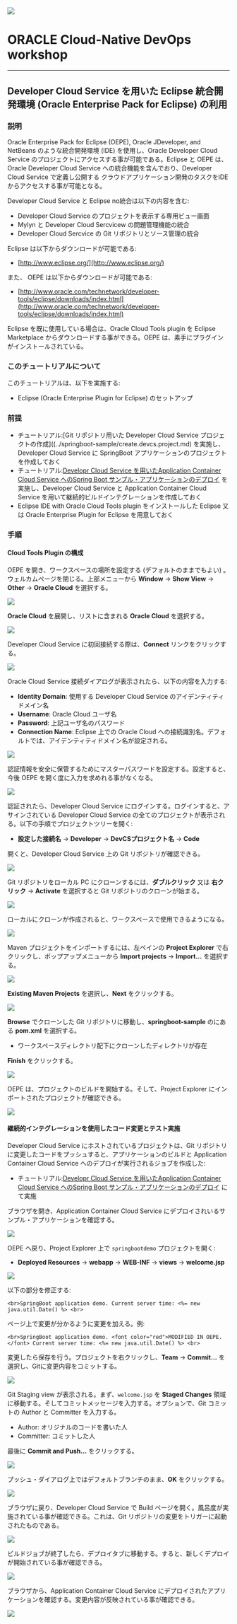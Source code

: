 ![](../common/images/customer.logo.png)
---
# ORACLE Cloud-Native DevOps workshop
-----
## Developer Cloud Service を用いた Eclipse 統合開発環境 (Oracle Enterprise Pack for Eclipse) の利用

### 説明

Oracle Enterprise Pack for Eclipse (OEPE), Oracle JDeveloper, and NetBeans のような統合開発環境 (IDE) を使用し、Oracle Developer Cloud Service のプロジェクトにアクセスする事が可能である。Eclipse と OEPE は、Oracle Developer Cloud Service への統合機能を含んでおり、Developer Cloud Service で定義し公開する クラウドアプリケーション開発のタスクをIDEからアクセスする事が可能となる。

Developer Cloud Service と Eclipse no統合は以下の内容を含む:

- Developer Cloud Service のプロジェクトを表示する専用ビュー画面
- Mylyn と Developer Cloud Sercvicew の問題管理機能の統合
- Developer Cloud Sercvice の Git リポジトリとソース管理の統合

Eclipse は以下からダウンロードが可能である:

- [http://www.eclipse.org/](http://www.eclipse.org/)

また、 OEPE は以下からダウンロードが可能である:

- [http://www.oracle.com/technetwork/developer-tools/eclipse/downloads/index.html](http://www.oracle.com/technetwork/developer-tools/eclipse/downloads/index.html)

Eclipse を既に使用している場合は、Oracle Cloud Tools plugin を Eclipse Marketplace からダウンロードする事ができる。OEPE は、素手にプラグインがインストールされている。

### このチュートリアルについて

このチュートリアルは、以下を実施する:

- Eclipse (Oracle Enterprise Plugin for Eclipse) のセットアップ

### 前提

- チュートリアル:[Git リポジトリ用いた Developer Cloud Service プロジェクトの作成]((../springboot-sample/create.devcs.project.md) を実施し、Developer Cloud Service に SpringBoot アプリケーションのプロジェクトを作成しておく
- チュートリアル:[Developr Cloud Service を用いたApplication Container Cloud Service へのSpring Boot サンプル・アプリケーションのデプロイ](../springboot-sample/devcs.accs.ci.md) を実施し、Developer Cloud Service と Application Container Cloud Service を用いて継続的ビルドインテグレーションを作成しておく
- Eclipse IDE with Oracle Cloud Tools plugin をインストールした Eclipse 又は Oracle Enterprise Plugin for Eclipse を用意しておく

### 手順

#### Cloud Tools Plugin の構成

OEPE を開き、ワークスペースの場所を設定する (デフォルトのままでもよい) 。ウェルカムページを閉じる。上部メニューから **Window** -> **Show View** -> **Other** -> **Oracle Cloud** を選択する。

![](images/02.png)

**Oracle Cloud** を展開し、リストに含まれる **Oracle Cloud** を選択する。

![](images/03.png)

Developer Cloud Service に初回接続する際は、**Connect** リンクをクリックする。

![](images/04.png)

Oracle Cloud Service 接続ダイアログが表示されたら、以下の内容を入力する:

- **Identity Domain**: 使用する Developer Cloud Service のアイデンティティドメイン名
- **Username**: Oracle Cloud ユーザ名
- **Password**: 上記ユーザ名のパスワード
- **Connection Name**: Eclipse 上での Oracle Cloud への接続識別名。デフォルトでは、アイデンティティドメイン名が設定される。

![](images/05.png)

認証情報を安全に保管するためにマスターパスワードを設定する。設定すると、今後 OEPE を開く度に入力を求めれる事がなくなる。

![](images/06.png)

認証されたら、Developer Cloud Service にログインする。ログインすると、アサインされている Developer Cloud Service の全てのプロジェクトが表示される。以下の手順でプロジェクトツリーを開く:

- **設定した接続名** -> **Developer** -> **DevCSプロジェクト名** -> **Code**


開くと、Developer Cloud Service 上の Git リポジトリが確認できる。

![](images/07.png)

Git リポジトリをローカル PC にクローンするには、**ダブルクリック** 又は **右クリック** -> **Activate** を選択すると Git リポジトリのクローンが始まる。

![](images/08.png)

ローカルにクローンが作成されると、ワークスペースで使用できるようになる。

![](images/09.png)

Maven プロジェクトをインポートするには、左ペインの **Project Explorer** で右クリックし、ポップアップメニューから **Import projects** -> **Import...** を選択する。

![](images/10.png)

**Existing Maven Projects** を選択し、**Next** をクリックする。

![](images/11.png)

**Browse** でクローンした Git リポジトリに移動し、**springboot-sample** のにある **pom.xml** を選択する。

- ワークスペースディレクトリ配下にクローンしたディレクトリが存在

**Finish** をクリックする。

![](images/12.png)

OEPE は、プロジェクトのビルドを開始する。そして、Project Explorer にインポートされたプロジェクトが確認できる。

![](images/13.png)

#### 継続的インテグレーションを使用したコード変更とテスト実施

Developer Cloud Service にホストされているプロジェクトは、Git リポジトリに変更したコードをプッシュすると、アプリケーションのビルドと Application Container Cloud Service へのデプロイが実行されるジョブを作成した:

- チュートリアル:[Developr Cloud Service を用いたApplication Container Cloud Service へのSpring Boot サンプル・アプリケーションのデプロイ](../springboot-sample/devcs.accs.ci.md) にて実施

ブラウザを開き、Application Container Cloud Service にデプロイされいるサンプル・アプリケーションを確認する。

![](images/15.png)

OEPE へ戻り、Project Explorer 上で `springbootdemo` プロジェクトを開く:

- **Deployed Resources** -> **webapp** -> **WEB-INF** -> **views** -> **welcome.jsp**

![](images/16.png)

以下の部分を修正する:

```
<br>SpringBoot application demo. Current server time: <%= new java.util.Date() %> <br>
```

ページ上で変更が分かるように変更を加える。例:

```
<br>SpringBoot application demo. <font color="red">MODIFIED IN OEPE.</font> Current server time: <%= new java.util.Date() %> <br>  	
```

変更したら保存を行う。プロジェクトを右クリックし、**Team** -> **Commit...** を選択し、Gitに変更内容をコミットする。

![](images/17.png)

Git Staging view が表示される。まず、`welcome.jsp` を **Staged Changes** 領域に移動する。そしてコミットメッセージを入力する。オプションで、Git コミットの Author と Committer を入力する。

- Author: オリジナルのコードを書いた人
- Committer: コミットした人

最後に **Commit and Push...** をクリックする。

![](images/18.png)

プッシュ・ダイアログ上ではデフォルトブランチのまま、**OK** をクリックする。

![](images/19.png)

ブラウザに戻り、Developer Cloud Service で Build ページを開く。風呂度が実施されている事が確認できる。これは、Git リポジトリの変更をトリガーに起動されたものである。

![](images/20.png)

ビルドジョブが終了したら、デプロイタブに移動する。すると、新しくデプロイが開始されている事が確認できる。

![](images/21.png)

ブラウザから、Application Container Cloud Service にデプロイされたアプリケーションを確認する。変更内容が反映されている事が確認できる。

![](images/22.png)
